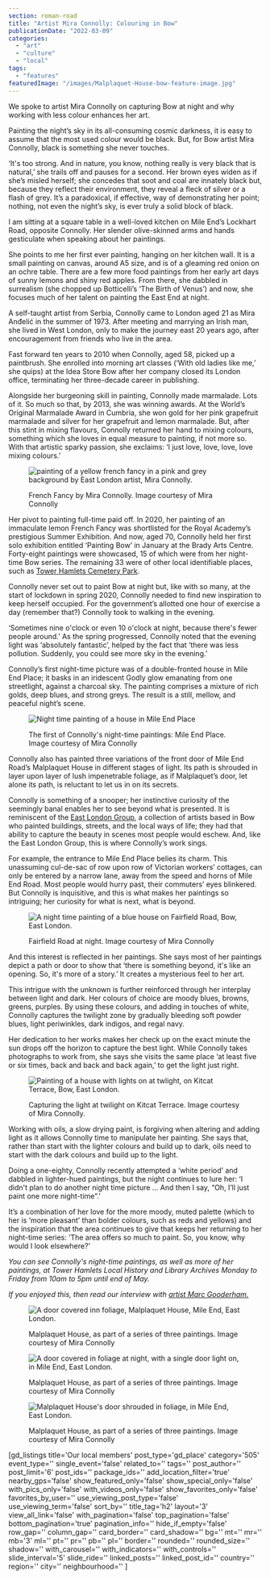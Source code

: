 ```yaml
---
section: roman-road
title: "Artist Mira Connolly: Colouring in Bow"
publicationDate: "2022-03-09"
categories: 
  - "art"
  - "culture"
  - "local"
tags: 
  - "features"
featuredImage: "/images/Malplaquet-House-bow-feature-image.jpg"
---
```


We spoke to artist Mira Connolly on capturing Bow at night and why working with less colour enhances her art.

Painting the night’s sky in its all-consuming cosmic darkness, it is easy to assume that the most used colour would be black. But, for Bow artist Mira Connolly, black is something she never touches.

‘It's too strong. And in nature, you know, nothing really is very black that is natural,’ she trails off and pauses for a second. Her brown eyes widen as if she’s misled herself; she concedes that soot and coal are innately black but, because they reflect their environment, they reveal a fleck of silver or a flash of grey. It’s a paradoxical, if effective, way of demonstrating her point; nothing, not even the night’s sky, is ever truly a solid block of black.

I am sitting at a square table in a well-loved kitchen on Mile End’s Lockhart Road, opposite Connolly. Her slender olive-skinned arms and hands gesticulate when speaking about her paintings.

She points to me her first ever painting, hanging on her kitchen wall. It is a small painting on canvas, around A5 size, and is of a gleaming red onion on an ochre table. There are a few more food paintings from her early art days of sunny lemons and shiny red apples. From there, she dabbled in surrealism (she chopped up Botticelli’s ‘The Birth of Venus’) and now, she focuses much of her talent on painting the East End at night.

A self-taught artist from Serbia, Connolly came to London aged 21 as Mira Anđelić in the summer of 1973. After meeting and marrying an Irish man, she lived in West London, only to make the journey east 20 years ago, after encouragement from friends who live in the area. 

Fast forward ten years to 2010 when Connolly, aged 58, picked up a paintbrush. She enrolled into morning art classes (‘With old ladies like me,’ she quips) at the Idea Store Bow after her company closed its London office, terminating her three-decade career in publishing. 

Alongside her burgeoning skill in painting, Connolly made marmalade. Lots of it. So much so that, by 2013, she was winning awards. At the World’s Original Marmalade Award in Cumbria, she won gold for her pink grapefruit marmalade and silver for her grapefruit and lemon marmalade. But, after this stint in mixing flavours, Connolly returned her hand to mixing colours, something which she loves in equal measure to painting, if not more so. With that artistic sparky passion, she exclaims: ‘I just love, love, love, love mixing colours.’

<figure>

![painting of a yellow french fancy in a pink and grey background by East London artist, Mira Connolly.](/images/mira-connolly-french-fancy-2020-1024x683.jpg)

<figcaption>

French Fancy by Mira Connolly. Image courtesy of Mira Connolly

</figcaption>

</figure>

Her pivot to painting full-time paid off. In 2020, her painting of an immaculate lemon French Fancy was shortlisted for the Royal Academy’s prestigious Summer Exhibition. And now, aged 70, Connolly held her first solo exhibition entitled ‘Painting Bow’ in January at the Brady Arts Centre. Forty-eight paintings were showcased, 15 of which were from her night-time Bow series. The remaining 33 were of other local identifiable places, such as [Tower Hamlets Cemetery Park](https://fothcp.org/).

Connolly never set out to paint Bow at night but, like with so many, at the start of lockdown in spring 2020, Connolly needed to find new inspiration to keep herself occupied. For the government’s allotted one hour of exercise a day (remember that?) Connolly took to walking in the evening.

‘Sometimes nine o'clock or even 10 o'clock at night, because there's fewer people around.’ As the spring progressed, Connolly noted that the evening light was ‘absolutely fantastic’, helped by the fact that ‘there was less pollution. Suddenly, you could see more sky in the evening.’

Connolly’s first night-time picture was of a double-fronted house in Mile End Place; it basks in an iridescent Godly glow emanating from one streetlight, against a charcoal sky. The painting comprises a mixture of rich golds, deep blues, and strong greys. The result is a still, mellow, and peaceful night’s scene.

<figure>

![Night time painting of a house in Mile End Place](/images/Mile-End-Place-night-mira-connolly-artist-1024x1468.jpg)

<figcaption>

The first of Connolly's night-time paintings: Mile End Place. Image courtesy of Mira Connolly

</figcaption>

</figure>

Connolly also has painted three variations of the front door of Mile End Road’s Malplaquet House in different stages of light. Its path is shrouded in layer upon layer of lush impenetrable foliage, as if Malplaquet’s door, let alone its path, is reluctant to let us in on its secrets.

Connolly is something of a snooper; her instinctive curiosity of the seemingly banal enables her to see beyond what is presented. It is reminiscent of the [East London Group](https://romanroadlondon.com/east-london-group-artists-bow/), a collection of artists based in Bow who painted buildings, streets, and the local ways of life; they had that ability to capture the beauty in scenes most people would eschew. And, like the East London Group, this is where Connolly’s work sings. 

For example, the entrance to Mile End Place belies its charm. This unassuming cul-de-sac of row upon row of Victorian workers’ cottages, can only be entered by a narrow lane, away from the speed and horns of Mile End Road. Most people would hurry past, their commuters’ eyes blinkered. But Connolly is inquisitive, and this is what makes her paintings so intriguing; her curiosity for what is next, what is beyond.

<figure>

![A night time painting of a blue house on Fairfield Road, Bow, East London.](/images/fairfield-road-mira-connolly-artist-1024x1230.jpg)

<figcaption>

Fairfield Road at night. Image courtesy of Mira Connolly

</figcaption>

</figure>

And this interest is reflected in her paintings. She says most of her paintings depict a path or door to show that ‘there is something beyond, it's like an opening. So, it's more of a story.’ It creates a mysterious feel to her art.

This intrigue with the unknown is further reinforced through her interplay between light and dark. Her colours of choice are moody blues, browns, greens, purples. By using these colours, and adding in touches of white, Connolly captures the twilight zone by gradually bleeding soft powder blues, light periwinkles, dark indigos, and regal navy.  

Her dedication to her works makes her check up on the exact minute the sun drops off the horizon to capture the best light. While Connolly takes photographs to work from, she says she visits the same place ‘at least five or six times, back and back and back again,’ to get the light just right.

<figure>

![Painting of a house with lights on at twlight, on Kitcat Terrace, Bow, East London.](/images/Kitcat-Terrace-Bow-East-London-1024x1368.jpg)

<figcaption>

Capturing the light at twilight on Kitcat Terrace. Image courtesy of Mira Connolly.

</figcaption>

</figure>

Working with oils, a slow drying paint, is forgiving when altering and adding light as it allows Connolly time to manipulate her painting. She says that, rather than start with the lighter colours and build up to dark, oils need to start with the dark colours and build up to the light.

Doing a one-eighty, Connolly recently attempted a ‘white period’ and dabbled in lighter-hued paintings, but the night continues to lure her: ‘I didn't plan to do another night time picture … And then I say, “Oh, I’ll just paint one more night-time”.’ 

It’s a combination of her love for the more moody, muted palette (which to her is ‘more pleasant’ than bolder colours, such as reds and yellows) and the inspiration that the area continues to give that keeps her returning to her night-time series: ‘The area offers so much to paint. So, you know, why would I look elsewhere?’

_You can see Connolly's night-time paintings, as well as more of her paintings, at Tower Hamlets Local History and Library Archives Monday to Friday from 10am to 5pm until end of May._

_If you enjoyed this, then read our interview with [artist Marc Gooderham.](https://romanroadlondon.com/marc-gooderham-artist-east-london/)_

<figure>

![A door covered inn foliage, Malplaquet House, Mile End, East London.](/images/Malplaquet-House-mile-end-road-east-london.jpg)

<figcaption>

Malplaquet House, as part of a series of three paintings. Image courtesy of Mira Connolly

</figcaption>

</figure>

<figure>

![A door covered in foliage at night, with a single door light on, in Mile End, East London.](/images/Malplaquet-House-night-mile-end-road.jpg)

<figcaption>

Malplaquet House, as part of a series of three paintings. Image courtesy of Mira Connolly

</figcaption>

</figure>

<figure>

![Malplaquet House's door shrouded in foliage, in Mile End, East London.](/images/Malplaquet-House-Mile-End-Road-1024x1336.jpg)

<figcaption>

Malplaquet House, as part of a series of three paintings. Image courtesy of Mira Connolly

</figcaption>

</figure>

\[gd\_listings title='Our local members' post\_type='gd\_place' category='505' event\_type='' single\_event='false' related\_to='' tags='' post\_author='' post\_limit='6' post\_ids='' package\_ids='' add\_location\_filter='true' nearby\_gps='false' show\_featured\_only='false' show\_special\_only='false' with\_pics\_only='false' with\_videos\_only='false' show\_favorites\_only='false' favorites\_by\_user='' use\_viewing\_post\_type='false' use\_viewing\_term='false' sort\_by='' title\_tag='h2' layout='3' view\_all\_link='false' with\_pagination='false' top\_pagination='false' bottom\_pagination='true' pagination\_info='' hide\_if\_empty='false' row\_gap='' column\_gap='' card\_border='' card\_shadow='' bg='' mt='' mr='' mb='3' ml='' pt='' pr='' pb='' pl='' border='' rounded='' rounded\_size='' shadow='' with\_carousel='' with\_indicators='' with\_controls='' slide\_interval='5' slide\_ride='' linked\_posts='' linked\_post\_id='' country='' region='' city='' neighbourhood='' \]
